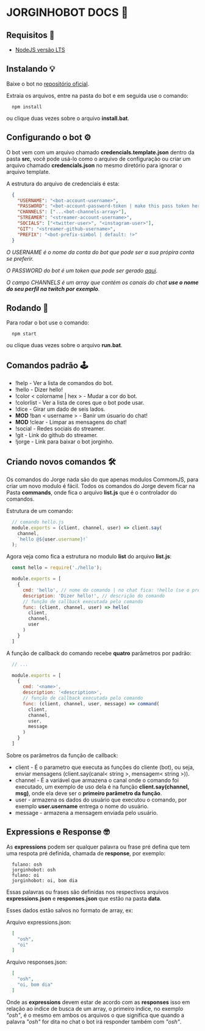# JORGINHOBOT DOCS 🤖

## Requisitos 🔮

* [NodeJS versão LTS](https://nodejs.org/en/download/)

## Instalando 💡

Baixe o bot no [repositório oficial](https://github.com/Raisess/jorginho-bot).

Extraia os arquivos, entre na pasta do bot e em seguida use o comando:

```shell
  npm install
```

ou clique duas vezes sobre o arquivo **install.bat**.

## Configurando o bot ⚙

O bot vem com um arquivo chamado **credencials.template.json** dentro da pasta **src**, você pode usá-lo como o arquivo de configuração ou criar um arquivo chamado **credencials.json** no mesmo diretório para ignorar o arquivo template.

A estrutura do arquivo de credenciais é esta:

```json
  {
    "USERNAME": "<bot-account-username>",
    "PASSWORD": "<bot-account-password-token | make this pass token here: https://twitchapps.com/tmi/>",
    "CHANNELS": ["...<bot-channels-array>"],
    "STREAMER": "<streamer-account-username>",
    "SOCIALS": ["<twitter-user>", "<instagram-user>"],
    "GIT": "<streamer-github-username>",
    "PREFIX": "<bot-prefix-simbol | default: !>"
  }
```

*O USERNAME é o nome da conta do bot que pode ser a sua própira conta se preferir.*

*O PASSWORD do bot é um token que pode ser gerado [aqui](https://twitchapps.com/tmi/).*

*O campo CHANNELS é um array que contém os canais do chat **use o nome do seu perfil na twitch por exemplo**.*

## Rodando 🚀

Para rodar o bot use o comando:

```shell
  npm start
```

ou clique duas vezes sobre o arquivo **run.bat**.

## Comandos padrão 🕹

* !help - Ver a lista de comandos do bot.
* !hello - Dizer hello!
* !color < colorname | hex > - Mudar a cor do bot.
* !colorlist - Ver a lista de cores que o bot pode usar.
* !dice - Girar um dado de seis lados.
* **MOD** !ban < username > - Banir um úsuario do chat!
* **MOD** !clear - Limpar as mensagens do chat!
* !social - Redes sociais do streamer.
* !git - Link do github do streamer.
* !jorge - Link para baixar o bot jorginho.

## Criando novos comandos 🛠

Os comandos do Jorge nada são do que apenas modulos CommomJS, para criar um novo modulo é fácil.
Todos os comandos do Jorge devem ficar na Pasta **commands**, onde fica o arquivo **list.js** que é o controlador do comandos.

Estrutura de um comando:

```javascript
  // comando hello.js
  module.exports = (client, channel, user) => client.say(
    channel,
    `hello @${user.username}!`
  );
```

Agora veja como fica a estrutura no modulo **list** do arquivo **list.js**:
```javascript
  const hello = require('./hello');

  module.exports = [
    {
      cmd: 'hello', // nome do comando | no chat fica: !hello (se o prefixo definido para "!")
      description: 'Dizer hello!', // descrição do comando
      // função de callback executada pelo comando
      func: (client, channel, user) => hello(
        client,
        channel,
        user
      )
    }
  ]
```

A função de callback do comando recebe **quatro** parâmetros por padrão:

```javascript
  // ...

  module.exports = [
    {
      cmd: '<name>',
      description: '<description>',
      // função de callback executada pelo comando
      func: (client, channel, user, message) => command(
        client,
        channel,
        user,
        message
      )
    }
  ]
```

Sobre os parâmetros da função de callback:

* client - É o parametro que executa as funções do cliente (bot), ou seja, enviar mensagens (client.say(canal< string >, mensagem< string >)).
* channel - É a variável que armazena o canal onde o comando foi executado, um exemplo de uso dela é na função **client.say(channel, msg)**, onde ela deve ser o **primeiro parâmetro da função**.
* user - armazena os dados do usuário que executou o comando, por exemplo **user.username** entrega o nome do usuário.
* message - armazena a mensagem enviada pelo usuário.

## Expressions e Response 🤓

As **expressions** podem ser qualquer palavra ou frase pré defina que tem uma respota pré definida, chamada de **response**, por exemplo:

```
  fulano: osh
  jorginhobot: osh
  fulano: oi
  jorginhobot: oi, bom dia
```

Essas palavras ou frases são definidas nos respectivos arquivos **expressions.json** e **responses.json** que estão na pasta **data**.

Esses dados estão salvos no formato de array, ex:

Arquivo expressions.json:
```json
  [
    "osh",
    "oi"
  ]
```

Arquivo responses.json:
```json
  [
    "osh",
    "oi, bom dia"
  ]
```

Onde as **expressions** devem estar de acordo com as **responses** isso em relação ao indice de busca de um array, o primeiro indice, no exemplo *"osh"*, é o mesmo em ambos os arquivos o que significa que quando a palavra *"osh"* for dita no chat o bot irá responder também com *"osh"*.